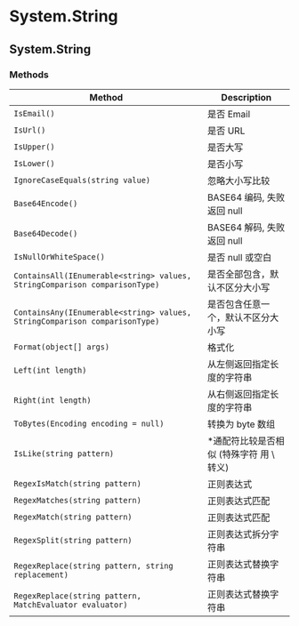 # System.String

## System.String

### Methods

| Method                                                                     | Description                               |
| -------------------------------------------------------------------------- | ----------------------------------------- |
| `IsEmail()`                                                                | 是否 Email                                |
| `IsUrl()`                                                                  | 是否 URL                                  |
| `IsUpper()`                                                                | 是否大写                                  |
| `IsLower()`                                                                | 是否小写                                  |
| `IgnoreCaseEquals(string value)`                                           | 忽略大小写比较                            |
| `Base64Encode()`                                                           | BASE64 编码, 失败返回 null                |
| `Base64Decode()`                                                           | BASE64 解码, 失败返回 null                |
| `IsNullOrWhiteSpace()`                                                     | 是否 null 或空白                          |
| `ContainsAll(IEnumerable<string> values, StringComparison comparisonType)` | 是否全部包含，默认不区分大小写            |
| `ContainsAny(IEnumerable<string> values, StringComparison comparisonType)` | 是否包含任意一个，默认不区分大小写        |
| `Format(object[] args)`                                                    | 格式化                                    |
| `Left(int length)`                                                         | 从左侧返回指定长度的字符串                |
| `Right(int length)`                                                        | 从右侧返回指定长度的字符串                |
| `ToBytes(Encoding encoding = null)`                                        | 转换为 byte 数组                          |
| `IsLike(string pattern)`                                                   | \*通配符比较是否相似 (特殊字符 用 \ 转义) |
| `RegexIsMatch(string pattern)`                                             | 正则表达式                                | 是否匹配 |
| `RegexMatches(string pattern)`                                             | 正则表达式匹配                            | 所有匹配对象 |
| `RegexMatch(string pattern)`                                               | 正则表达式匹配                            | 单个匹配对象 |
| `RegexSplit(string pattern)`                                               | 正则表达式拆分字符串                      |
| `RegexReplace(string pattern, string replacement)`                         | 正则表达式替换字符串                      |
| `RegexReplace(string pattern, MatchEvaluator evaluator)`                   | 正则表达式替换字符串                      |
